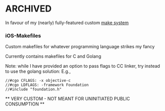 # ARCHIVED
In favour of my (nearly) fully-featured custom [make system](https://github.com/SmartBoy84/DiyCompile)

### iOS-Makefiles
Custom makefiles for whatever programming language strikes my fancy

Currently contains makefiles for C and Golang

Note: while I have provided an option to pass flags to CC linker, try instead to use the golang solution:
E.g., 
```
//#cgo CFLAGS: -x objective-c
//#cgo LDFLAGS: -framework Foundation
//#include "foundation.h"
```

** VERY CUSTOM - NOT MEANT FOR UNINITIATED PUBLIC CONSUMPTION **
